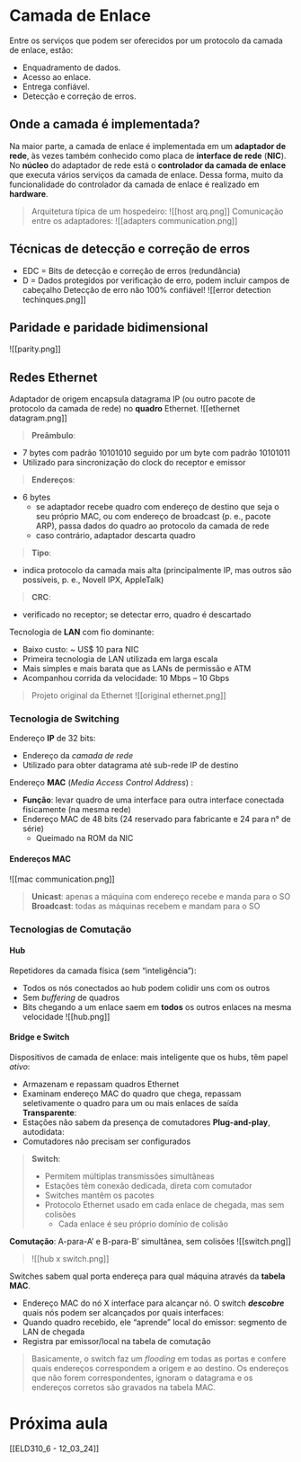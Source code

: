# Camada de Enlace
Entre os serviços que podem ser oferecidos por um protocolo da camada de enlace, estão:
- Enquadramento de dados.
- Acesso ao enlace.
- Entrega confiável.
- Detecção e correção de erros.
## Onde a camada é implementada?
Na maior parte, a camada de enlace é implementada em um **adaptador de rede**, às vezes também conhecido como placa de **interface de rede** (**NIC**). No **núcleo** do adaptador de rede está o **controlador da camada de**
**enlace** que executa vários serviços da camada de enlace. Dessa forma, muito da funcionalidade do controlador da camada de enlace é realizado em **hardware**.

> Arquitetura típica de um hospedeiro:
![[host arq.png]]
Comunicação entre os adaptadores:
![[adapters communication.png]]
## Técnicas de detecção e correção de erros
- EDC = Bits de detecção e correção de erros (redundância)
- D = Dados protegidos por verificação de erro, podem incluir campos de cabeçalho
Detecção de erro não 100% confiável!
![[error detection techinques.png]]
## Paridade e paridade bidimensional
![[parity.png]]
## Redes Ethernet
Adaptador de origem encapsula datagrama IP (ou outro pacote de protocolo da camada de rede) no **quadro** Ethernet.
![[ethernet datagram.png]]
>**Preâmbulo**: 
- 7 bytes com padrão 10101010 seguido por um byte com padrão 10101011
- Utilizado para sincronização do clock do receptor e emissor
>**Endereços**:
- 6 bytes 
	- se adaptador recebe quadro com endereço de destino que seja o seu próprio MAC, ou com endereço de broadcast (p. e., pacote ARP), passa dados do quadro ao protocolo da camada de rede
	- caso contrário, adaptador descarta quadro
>**Tipo**:
- indica protocolo da camada mais alta (principalmente IP, mas outros são possíveis, p. e., Novell IPX, AppleTalk)
>**CRC**: 
- verificado no receptor; se detectar erro, quadro é descartado

Tecnologia de **LAN** com fio dominante:
- Baixo custo: ~ US$ 10 para NIC
- Primeira tecnologia de LAN utilizada em larga escala
- Mais simples e mais barata que as LANs de permissão e ATM
- Acompanhou corrida da velocidade: 10 Mbps – 10 Gbps
>Projeto original da Ethernet
![[original ethernet.png]]
### Tecnologia de Switching
Endereço **IP** de 32 bits:
- Endereço da *camada de rede*
- Utilizado para obter datagrama até sub-rede IP de destino

Endereço **MAC** (*Media Access Control Address*) :
- **Função**: levar quadro de uma interface para outra interface conectada fisicamente (na mesma rede)
- Endereço MAC de 48 bits (24 reservado para fabricante e 24 para n° de série)
	- Queimado na ROM da NIC
#### Endereços MAC
![[mac communication.png]]
>**Unicast**: apenas a máquina com endereço recebe e manda para o SO
>**Broadcast**: todas as máquinas recebem e mandam para o SO

### Tecnologias de Comutação
#### Hub
Repetidores da camada física (sem “inteligência”): 
- Todos os nós conectados ao hub podem colidir uns com os outros
- Sem *buffering* de quadros
- Bits chegando a um enlace saem em **todos** os outros enlaces na mesma velocidade
![[hub.png]]

#### Bridge e Switch
Dispositivos de camada de enlace: mais inteligente que os hubs, têm papel *ativo*: 
- Armazenam e repassam quadros Ethernet
- Examinam endereço MAC do quadro que chega, repassam seletivamente o quadro para um ou mais enlaces de saída
**Transparente**: 
- Estações não sabem da presença de comutadores
**Plug-and-play**, autodidata: 
- Comutadores não precisam ser configurados

>**Switch**: 
>- Permitem múltiplas transmissões simultâneas
>- Estações têm conexão dedicada, direta com comutador
>- Switches mantêm os pacotes
>- Protocolo Ethernet usado em cada enlace de chegada, mas sem colisões
>	- Cada enlace é seu próprio domínio de colisão

**Comutação**: A-para-A’ e B-para-B’ simultânea, sem colisões
![[switch.png]]

>![[hub x switch.png]]

Switches sabem qual porta endereça para qual máquina através da **tabela MAC**.
- Endereço MAC do nó X interface para alcançar nó.
O switch ***descobre*** quais nós podem ser alcançados por quais interfaces:
- Quando quadro recebido, ele “aprende” local do emissor: segmento de LAN de chegada
- Registra par emissor/local na tabela de comutação
>Basicamente, o switch faz um *flooding* em todas as portas e confere quais endereços correspondem a origem e ao destino. Os endereços que não forem correspondentes, ignoram o datagrama e os endereços corretos são gravados na tabela MAC.
# Próxima aula
[[ELD310_6 - 12_03_24]]